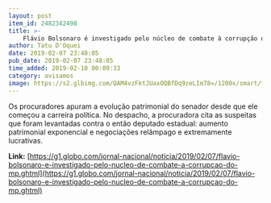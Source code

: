 ```yaml
---
layout: post
item_id: 2482342498
title: >-
    Flávio Bolsonaro é investigado pelo núcleo de combate à corrupção do MP
author: Tatu D'Oquei
date: 2019-02-07 23:48:05
pub_date: 2019-02-07 23:48:05
time_added: 2019-02-10 00:09:33
category: avisamos
image: https://s2.glbimg.com/QAM4vzFktJUaxOQBfDq9zeLIm78=/1200x/smart/filters:cover():strip_icc()/s02.video.glbimg.com/x720/7364433.jpg
---
```


Os procuradores apuram a evolução patrimonial do senador desde que ele começou a carreira política. No despacho, a procuradora cita as suspeitas que foram levantadas contra o então deputado estadual: aumento patrimonial exponencial e negociações relâmpago e extremamente lucrativas.

**Link:** [https://g1.globo.com/jornal-nacional/noticia/2019/02/07/flavio-bolsonaro-e-investigado-pelo-nucleo-de-combate-a-corrupcao-do-mp.ghtml](https://g1.globo.com/jornal-nacional/noticia/2019/02/07/flavio-bolsonaro-e-investigado-pelo-nucleo-de-combate-a-corrupcao-do-mp.ghtml)

